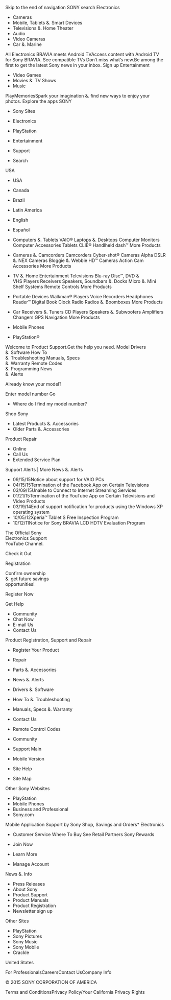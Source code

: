 Skip to the end of navigation SONY search Electronics

*   Cameras
*   Mobile, Tablets &. Smart Devices
*   Televisions &. Home Theater
*   Audio
*   Video Cameras
*   Car &. Marine

All Electronics BRAVIA meets Android TVAccess content with Android TV for Sony BRAVIA. See compatible TVs Don’t miss what’s new.Be among the first to get the latest Sony news in your inbox. Sign up Entertainment

*   Video Games
*   Movies &. TV Shows
*   Music

PlayMemoriesSpark your imagination &. find new ways to enjoy your photos. Explore the apps SONY

*   Sony Sites
*   Electronics
*   PlayStation
*   Entertainment
*   Support

*   Search

USA  

*   USA
*   Canada
*   Brazil
*   Latin America

*   English
*   Español

*   Computers &. Tablets VAIO® Laptops &. Desktops Computer Monitors Computer Accessories Tablets CLIÉ® Handlheld dash™ More Products
*   Cameras &. Camcorders Camcorders Cyber-shot® Cameras Alpha DSLR &. NEX Cameras Bloggie &. Webbie HD™ Cameras Action Cam Accessories More Products
*   TV &. Home Entertainment Televisions Blu-ray Disc™, DVD &  
    VHS Players Receivers Speakers, Soundbars &. Docks Micro &. Mini  
    Shelf Systems Remote Controls More Products
*   Portable Devices Walkman® Players Voice Recorders Headphones Reader™ Digital Book Clock Radio Radios &. Boomboxes More Products
*   Car Receivers &. Tuners CD Players Speakers &. Subwoofers Amplifiers Changers GPS Navigation More Products
*   Mobile Phones
*   PlayStation®

Welcome to Product Support.Get the help you need. Model Drivers  
&. Software How To  
&. Troubleshooting Manuals, Specs  
&. Warranty Remote Codes  
&. Programming News  
&. Alerts              

Already know your model?

Enter model number Go

*   Where do I find my model number?

Shop Sony

*   Latest Products &. Accessories
*   Older Parts &. Accessories

Product Repair

*   Online
*   Call Us
*   Extended Service Plan

Support Alerts | More News &. Alerts 

*   09/15/15Notice about support for VAIO PCs
*   04/15/15Termination of the Facebook App on Certain Televisions
*   03/09/15Unable to Connect to Internet Streaming Services
*   01/21/15Termination of the YouTube App on Certain Televisions and Video Products
*   03/19/14End of support notification for products using the Windows XP operating system
*   10/05/12Xperia™ Tablet S Free Inspection Program
*   10/12/11Notice for Sony BRAVIA LCD HDTV Evaluation Program

The Official Sony  
Electronics Support  
YouTube Channel.

Check it Out

Registration

Confirm ownership  
&. get future savings  
opportunities!

Register Now

Get Help

*   Community
*   Chat Now
*   E-mail Us
*   Contact Us

Product Registration, Support and Repair

*   Register Your Product
*   Repair
*   Parts &. Accessories
*   News &. Alerts

*   Drivers &. Software
*   How To &. Troubleshooting
*   Manuals, Specs &. Warranty
*   Contact Us

*   Remote Control Codes
*   Community
*   Support Main

*   Mobile Version
*   Site Help
*   Site Map

Other Sony Websites

*   PlayStation
*   Mobile Phones
*   Business and Professional
*   Sony.com

Mobile Application Support by Sony Shop, Savings and Orders*   Electronics
*   Customer Service
Where To Buy See Retail Partners Sony Rewards

*   Join Now
*   Learn More
*   Manage Account

News &. Info

*   Press Releases
*   About Sony
*   Product Support
*   Product Manuals
*   Product Registration
*   Newsletter sign up

Other Sites

*   PlayStation
*   Sony Pictures
*   Sony Music
*   Sony Mobile
*   Crackle

United States

For ProfessionalsCareersContact UsCompany Info

© 2015 SONY CORPORATION OF AMERICA

Terms and ConditionsPrivacy Policy/Your California Privacy Rights